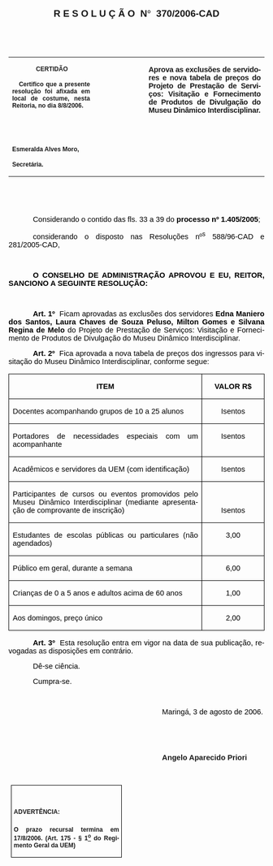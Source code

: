 <body lang=PT-BR link=blue vlink=purple style='tab-interval:35.3pt'>

<div class=Section1>

<p class=MsoNormal align=center style='text-align:center'><b style='mso-bidi-font-weight:
normal'><span style='font-size:14.0pt;mso-bidi-font-size:10.0pt;font-family:
Arial;mso-bidi-font-family:"Times New Roman"'>R E S O L U Ç Ã O<span
style='mso-spacerun:yes'>  </span>N</span></b><b style='mso-bidi-font-weight:
normal'><span style='font-size:14.0pt;mso-bidi-font-size:10.0pt;font-family:
Symbol;mso-ascii-font-family:Arial;mso-hansi-font-family:Arial;mso-char-type:
symbol;mso-symbol-font-family:Symbol'><span style='mso-char-type:symbol;
mso-symbol-font-family:Symbol'>°</span></span></b><b style='mso-bidi-font-weight:
normal'><span style='font-size:14.0pt;mso-bidi-font-size:10.0pt;font-family:
Arial;mso-bidi-font-family:"Times New Roman"'><span style='mso-spacerun:yes'> 
</span>370/2006-CAD<o:p></o:p></span></b></p>

<p class=BodyText21><span style='font-size:10.0pt;font-family:Arial;mso-bidi-font-family:
"Times New Roman"'><o:p>&nbsp;</o:p></span></p>

<p class=BodyText21><span style='font-size:10.0pt;font-family:Arial;mso-bidi-font-family:
"Times New Roman"'><o:p>&nbsp;</o:p></span></p>

<table class=MsoNormalTable border=0 cellspacing=0 cellpadding=0
 style='border-collapse:collapse;mso-padding-alt:0cm 5.4pt 0cm 5.4pt'>
 <tr style='mso-yfti-irow:0;mso-yfti-firstrow:yes;mso-yfti-lastrow:yes'>
  <td width=196 valign=top style='width:147.15pt;padding:0cm 5.4pt 0cm 5.4pt'>
  <p class=MsoNormal align=center style='text-align:center'><b
  style='mso-bidi-font-weight:normal'><span style='font-size:9.0pt;mso-bidi-font-size:
  10.0pt;font-family:Arial;mso-bidi-font-family:"Times New Roman"'><span
  style='mso-spacerun:yes'> </span>CERTIDÃO<o:p></o:p></span></b></p>
  <p class=MsoNormal style='text-align:justify'><b style='mso-bidi-font-weight:
  normal'><span style='font-size:9.0pt;mso-bidi-font-size:10.0pt;font-family:
  Arial;mso-bidi-font-family:"Times New Roman"'><span
  style='mso-spacerun:yes'>   </span>Certifico que a presente resolução foi
  afixada em local de costume, nesta Reitoria, no dia 8/8/2006.<o:p></o:p></span></b></p>
  <p class=MsoNormal><b style='mso-bidi-font-weight:normal'><span
  style='font-size:8.0pt;font-family:Arial;mso-bidi-font-family:"Times New Roman"'><o:p>&nbsp;</o:p></span></b></p>
  <p class=MsoNormal><b style='mso-bidi-font-weight:normal'><span
  style='font-size:8.0pt;font-family:Arial;mso-bidi-font-family:"Times New Roman"'><o:p>&nbsp;</o:p></span></b></p>
  <p class=MsoNormal><b style='mso-bidi-font-weight:normal'><span
  style='font-size:9.0pt;mso-bidi-font-size:10.0pt;font-family:Arial;
  mso-bidi-font-family:"Times New Roman"'>Esmeralda Alves Moro,<o:p></o:p></span></b></p>
  <p class=MsoNormal><b style='mso-bidi-font-weight:normal'><span
  style='font-size:9.0pt;mso-bidi-font-size:10.0pt;font-family:Arial;
  mso-bidi-font-family:"Times New Roman"'>Secretária.<o:p></o:p></span></b></p>
  </td>
  <td width=123 valign=top style='width:92.15pt;padding:0cm 5.4pt 0cm 5.4pt'>
  <p class=MsoNormal style='margin-right:-5.4pt'><span style='font-size:11.0pt;
  mso-bidi-font-size:10.0pt;font-family:Arial;mso-bidi-font-family:"Times New Roman"'><o:p>&nbsp;</o:p></span></p>
  </td>
  <td width=293 valign=top style='width:219.7pt;padding:0cm 5.4pt 0cm 5.4pt'>
  <p class=MsoNormal style='text-align:justify'><b style='mso-bidi-font-weight:
  normal'><span style='font-size:11.0pt;font-family:Arial;mso-bidi-font-family:
  "Times New Roman";letter-spacing:-.2pt'>Aprova as exclusões de servidores e
  nova tabela de preços do Projeto de Prestação de Serviços: Visitação e
  Fornecimento de Produtos de Divulgação do Museu Dinâmico Interdisciplinar.</span></b><b
  style='mso-bidi-font-weight:normal'><span style='font-size:11.0pt;font-family:
  Arial;mso-bidi-font-family:"Times New Roman"'><o:p></o:p></span></b></p>
  </td>
 </tr>
</table>

<p class=BodyText21><span style='font-size:11.0pt;font-family:Arial;mso-bidi-font-family:
"Times New Roman"'><o:p>&nbsp;</o:p></span></p>

<p class=BodyText21><span style='font-size:11.0pt;font-family:Arial;mso-bidi-font-family:
"Times New Roman"'><o:p>&nbsp;</o:p></span></p>

<p class=MsoNormal style='text-align:justify;text-indent:36.0pt;mso-pagination:
none'><span style='font-size:11.0pt;font-family:Arial;color:black'>Considerando
o contido das fls. <st1:metricconverter ProductID="33 a" w:st="on">33 a</st1:metricconverter>
39 do <b style='mso-bidi-font-weight:normal'>processo nº 1.405/2005</b>;<o:p></o:p></span></p>

<p class=MsoNormal style='text-align:justify;text-indent:36.0pt;mso-pagination:
none'><span style='font-size:11.0pt;font-family:Arial;color:black'>considerando
o disposto nas Resoluções nº<sup>s</sup> 588/96-CAD e 281/2005-CAD,<o:p></o:p></span></p>

<p class=MsoNormal style='text-align:justify;text-indent:36.0pt;mso-pagination:
none'><span style='font-size:11.0pt;font-family:Arial;color:black'><o:p>&nbsp;</o:p></span></p>

<p class=MsoNormal style='text-align:justify;text-indent:36.0pt;mso-pagination:
none'><b><span style='font-size:11.0pt;font-family:Arial;color:black'>O
CONSELHO DE ADMINISTRAÇÃO APROVOU E EU, REITOR, SANCIONO A SEGUINTE RESOLUÇÃO:<o:p></o:p></span></b></p>

<p class=MsoNormal style='text-align:justify;mso-pagination:none'><b><span
style='font-size:11.0pt;font-family:Arial;color:black'><o:p>&nbsp;</o:p></span></b></p>

<p class=MsoNormal style='text-align:justify;text-indent:36.0pt;mso-pagination:
none'><b><span style='font-size:11.0pt;font-family:Arial;color:black'>Art.&nbsp;1º&nbsp;&nbsp;</span></b><span
style='font-size:11.0pt;font-family:Arial;color:black;mso-bidi-font-weight:
bold'>F</span><span style='font-size:11.0pt;font-family:Arial;color:black'>icam
aprovadas as exclusões dos servidores <b style='mso-bidi-font-weight:normal'>Edna
Maniero dos Santos, Laura Chaves de Souza Peluso, Milton Gomes e Silvana Regina
de Melo</b> do Projeto de Prestação de Serviços: Visitação e Fornecimento de
Produtos de Divulgação do Museu Dinâmico Interdisciplinar.<o:p></o:p></span></p>

<p class=MsoNormal style='mso-margin-bottom-alt:auto;text-align:justify;
text-indent:36.0pt;mso-pagination:none'><b style='mso-bidi-font-weight:normal'><span
style='font-size:11.0pt;font-family:Arial;color:black'>Art. 2º<span
style='mso-spacerun:yes'>  </span></span></b><span style='font-size:11.0pt;
font-family:Arial;color:black'>Fica aprovada a nova tabela de preços dos
ingressos para visitação do Museu Dinâmico Interdisciplinar, conforme segue:<o:p></o:p></span></p>

<table class=MsoTableGrid border=1 cellspacing=0 cellpadding=0
 style='border-collapse:collapse;border:none;mso-border-alt:solid windowtext .5pt;
 mso-yfti-tbllook:480;mso-padding-alt:0cm 5.4pt 0cm 5.4pt;mso-border-insideh:
 .5pt solid windowtext;mso-border-insidev:.5pt solid windowtext'>
 <tr style='mso-yfti-irow:0;mso-yfti-firstrow:yes'>
  <td width=480 valign=top style='width:359.8pt;border:solid windowtext 1.0pt;
  mso-border-alt:solid windowtext .5pt;padding:0cm 5.4pt 0cm 5.4pt'>
  <p class=MsoNormal align=center style='mso-margin-top-alt:auto;text-align:
  center;mso-pagination:none'><b style='mso-bidi-font-weight:normal'><span
  style='font-size:11.0pt;font-family:Arial;color:black'>ITEM<o:p></o:p></span></b></p>
  </td>
  <td width=134 valign=top style='width:100.85pt;border:solid windowtext 1.0pt;
  border-left:none;mso-border-left-alt:solid windowtext .5pt;mso-border-alt:
  solid windowtext .5pt;padding:0cm 5.4pt 0cm 5.4pt'>
  <p class=MsoNormal align=center style='mso-margin-top-alt:auto;text-align:
  center;mso-pagination:none'><b style='mso-bidi-font-weight:normal'><span
  style='font-size:11.0pt;font-family:Arial;color:black'>VALOR R$<o:p></o:p></span></b></p>
  </td>
 </tr>
 <tr style='mso-yfti-irow:1'>
  <td width=480 valign=top style='width:359.8pt;border:solid windowtext 1.0pt;
  border-top:none;mso-border-top-alt:solid windowtext .5pt;mso-border-alt:solid windowtext .5pt;
  padding:0cm 5.4pt 0cm 5.4pt'>
  <p class=MsoNormal style='mso-margin-top-alt:auto;text-align:justify;
  mso-pagination:none'><span style='font-size:11.0pt;font-family:Arial;
  color:black'>Docentes acompanhando grupos de <st1:metricconverter
  ProductID="10 a" w:st="on">10 a</st1:metricconverter> 25 alunos<o:p></o:p></span></p>
  </td>
  <td width=134 valign=top style='width:100.85pt;border-top:none;border-left:
  none;border-bottom:solid windowtext 1.0pt;border-right:solid windowtext 1.0pt;
  mso-border-top-alt:solid windowtext .5pt;mso-border-left-alt:solid windowtext .5pt;
  mso-border-alt:solid windowtext .5pt;padding:0cm 5.4pt 0cm 5.4pt'>
  <p class=MsoNormal align=center style='mso-margin-top-alt:auto;text-align:
  center;mso-pagination:none'><span style='font-size:11.0pt;font-family:Arial;
  color:black'>Isentos<o:p></o:p></span></p>
  </td>
 </tr>
 <tr style='mso-yfti-irow:2'>
  <td width=480 valign=top style='width:359.8pt;border:solid windowtext 1.0pt;
  border-top:none;mso-border-top-alt:solid windowtext .5pt;mso-border-alt:solid windowtext .5pt;
  padding:0cm 5.4pt 0cm 5.4pt'>
  <p class=MsoNormal style='mso-margin-top-alt:auto;text-align:justify;
  mso-pagination:none'><span style='font-size:11.0pt;font-family:Arial;
  color:black'>Portadores de necessidades especiais com um acompanhante<o:p></o:p></span></p>
  </td>
  <td width=134 valign=top style='width:100.85pt;border-top:none;border-left:
  none;border-bottom:solid windowtext 1.0pt;border-right:solid windowtext 1.0pt;
  mso-border-top-alt:solid windowtext .5pt;mso-border-left-alt:solid windowtext .5pt;
  mso-border-alt:solid windowtext .5pt;padding:0cm 5.4pt 0cm 5.4pt'>
  <p class=MsoNormal align=center style='mso-margin-top-alt:auto;text-align:
  center;mso-pagination:none'><span style='font-size:11.0pt;font-family:Arial;
  color:black'>Isentos<o:p></o:p></span></p>
  </td>
 </tr>
 <tr style='mso-yfti-irow:3'>
  <td width=480 valign=top style='width:359.8pt;border:solid windowtext 1.0pt;
  border-top:none;mso-border-top-alt:solid windowtext .5pt;mso-border-alt:solid windowtext .5pt;
  padding:0cm 5.4pt 0cm 5.4pt'>
  <p class=MsoNormal style='mso-margin-top-alt:auto;text-align:justify;
  mso-pagination:none'><span style='font-size:11.0pt;font-family:Arial;
  color:black'>Acadêmicos e servidores da UEM (com identificação)<o:p></o:p></span></p>
  </td>
  <td width=134 valign=top style='width:100.85pt;border-top:none;border-left:
  none;border-bottom:solid windowtext 1.0pt;border-right:solid windowtext 1.0pt;
  mso-border-top-alt:solid windowtext .5pt;mso-border-left-alt:solid windowtext .5pt;
  mso-border-alt:solid windowtext .5pt;padding:0cm 5.4pt 0cm 5.4pt'>
  <p class=MsoNormal align=center style='mso-margin-top-alt:auto;text-align:
  center;mso-pagination:none'><span style='font-size:11.0pt;font-family:Arial;
  color:black'>Isentos<o:p></o:p></span></p>
  </td>
 </tr>
 <tr style='mso-yfti-irow:4'>
  <td width=480 valign=top style='width:359.8pt;border:solid windowtext 1.0pt;
  border-top:none;mso-border-top-alt:solid windowtext .5pt;mso-border-alt:solid windowtext .5pt;
  padding:0cm 5.4pt 0cm 5.4pt'>
  <p class=MsoNormal style='mso-margin-top-alt:auto;text-align:justify;
  mso-pagination:none'><span style='font-size:11.0pt;font-family:Arial;
  color:black'>Participantes de cursos ou eventos promovidos pelo Museu
  Dinâmico Interdisciplinar (mediante apresentação de comprovante de inscrição)<o:p></o:p></span></p>
  </td>
  <td width=134 valign=top style='width:100.85pt;border-top:none;border-left:
  none;border-bottom:solid windowtext 1.0pt;border-right:solid windowtext 1.0pt;
  mso-border-top-alt:solid windowtext .5pt;mso-border-left-alt:solid windowtext .5pt;
  mso-border-alt:solid windowtext .5pt;padding:0cm 5.4pt 0cm 5.4pt'>
  <p class=MsoNormal style='mso-margin-top-alt:auto;text-align:justify;
  mso-pagination:none'><span style='font-size:11.0pt;font-family:Arial;
  color:black'><o:p>&nbsp;</o:p></span></p>
  <p class=MsoNormal align=center style='mso-margin-top-alt:auto;text-align:
  center;mso-pagination:none'><span style='font-size:11.0pt;font-family:Arial;
  color:black'>Isentos<o:p></o:p></span></p>
  </td>
 </tr>
 <tr style='mso-yfti-irow:5'>
  <td width=480 valign=top style='width:359.8pt;border:solid windowtext 1.0pt;
  border-top:none;mso-border-top-alt:solid windowtext .5pt;mso-border-alt:solid windowtext .5pt;
  padding:0cm 5.4pt 0cm 5.4pt'>
  <p class=MsoNormal style='mso-margin-top-alt:auto;text-align:justify;
  mso-pagination:none'><span style='font-size:11.0pt;font-family:Arial;
  color:black'>Estudantes de escolas públicas ou particulares (não agendados)<o:p></o:p></span></p>
  </td>
  <td width=134 valign=top style='width:100.85pt;border-top:none;border-left:
  none;border-bottom:solid windowtext 1.0pt;border-right:solid windowtext 1.0pt;
  mso-border-top-alt:solid windowtext .5pt;mso-border-left-alt:solid windowtext .5pt;
  mso-border-alt:solid windowtext .5pt;padding:0cm 5.4pt 0cm 5.4pt'>
  <p class=MsoNormal align=center style='mso-margin-top-alt:auto;text-align:
  center;mso-pagination:none'><span style='font-size:11.0pt;font-family:Arial;
  color:black'>3,00<o:p></o:p></span></p>
  </td>
 </tr>
 <tr style='mso-yfti-irow:6'>
  <td width=480 valign=top style='width:359.8pt;border:solid windowtext 1.0pt;
  border-top:none;mso-border-top-alt:solid windowtext .5pt;mso-border-alt:solid windowtext .5pt;
  padding:0cm 5.4pt 0cm 5.4pt'>
  <p class=MsoNormal style='mso-margin-top-alt:auto;text-align:justify;
  mso-pagination:none'><span style='font-size:11.0pt;font-family:Arial;
  color:black'>Público em geral, durante a semana<o:p></o:p></span></p>
  </td>
  <td width=134 valign=top style='width:100.85pt;border-top:none;border-left:
  none;border-bottom:solid windowtext 1.0pt;border-right:solid windowtext 1.0pt;
  mso-border-top-alt:solid windowtext .5pt;mso-border-left-alt:solid windowtext .5pt;
  mso-border-alt:solid windowtext .5pt;padding:0cm 5.4pt 0cm 5.4pt'>
  <p class=MsoNormal align=center style='mso-margin-top-alt:auto;text-align:
  center;mso-pagination:none'><span style='font-size:11.0pt;font-family:Arial;
  color:black'>6,00<o:p></o:p></span></p>
  </td>
 </tr>
 <tr style='mso-yfti-irow:7'>
  <td width=480 valign=top style='width:359.8pt;border:solid windowtext 1.0pt;
  border-top:none;mso-border-top-alt:solid windowtext .5pt;mso-border-alt:solid windowtext .5pt;
  padding:0cm 5.4pt 0cm 5.4pt'>
  <p class=MsoNormal style='mso-margin-top-alt:auto;text-align:justify;
  mso-pagination:none'><span style='font-size:11.0pt;font-family:Arial;
  color:black'>Crianças de <st1:metricconverter ProductID="0 a" w:st="on">0 a</st1:metricconverter>
  5 anos e adultos acima de 60 anos<o:p></o:p></span></p>
  </td>
  <td width=134 valign=top style='width:100.85pt;border-top:none;border-left:
  none;border-bottom:solid windowtext 1.0pt;border-right:solid windowtext 1.0pt;
  mso-border-top-alt:solid windowtext .5pt;mso-border-left-alt:solid windowtext .5pt;
  mso-border-alt:solid windowtext .5pt;padding:0cm 5.4pt 0cm 5.4pt'>
  <p class=MsoNormal align=center style='mso-margin-top-alt:auto;text-align:
  center;mso-pagination:none'><span style='font-size:11.0pt;font-family:Arial;
  color:black'>1,00<o:p></o:p></span></p>
  </td>
 </tr>
 <tr style='mso-yfti-irow:8;mso-yfti-lastrow:yes'>
  <td width=480 valign=top style='width:359.8pt;border:solid windowtext 1.0pt;
  border-top:none;mso-border-top-alt:solid windowtext .5pt;mso-border-alt:solid windowtext .5pt;
  padding:0cm 5.4pt 0cm 5.4pt'>
  <p class=MsoNormal style='mso-margin-top-alt:auto;text-align:justify;
  mso-pagination:none'><span style='font-size:11.0pt;font-family:Arial;
  color:black'>Aos domingos, preço único<o:p></o:p></span></p>
  </td>
  <td width=134 valign=top style='width:100.85pt;border-top:none;border-left:
  none;border-bottom:solid windowtext 1.0pt;border-right:solid windowtext 1.0pt;
  mso-border-top-alt:solid windowtext .5pt;mso-border-left-alt:solid windowtext .5pt;
  mso-border-alt:solid windowtext .5pt;padding:0cm 5.4pt 0cm 5.4pt'>
  <p class=MsoNormal align=center style='mso-margin-top-alt:auto;text-align:
  center;mso-pagination:none'><span style='font-size:11.0pt;font-family:Arial;
  color:black'>2,00<o:p></o:p></span></p>
  </td>
 </tr>
</table>

<p class=MsoNormal style='mso-margin-top-alt:auto;text-align:justify;
text-indent:36.0pt;mso-pagination:none'><b><span style='font-size:11.0pt;
font-family:Arial;color:black'>Art. 3º&nbsp;&nbsp;</span></b><span
style='font-size:11.0pt;font-family:Arial;color:black'>Esta resolução entra em
vigor na data de sua publicação, revogadas as disposições em contrário.<o:p></o:p></span></p>

<p class=MsoNormal style='text-align:justify;text-indent:36.0pt;mso-pagination:
none'><span style='font-size:11.0pt;font-family:Arial;color:black'>Dê-se
ciência.<o:p></o:p></span></p>

<p class=MsoNormal style='text-align:justify;text-indent:36.0pt;mso-pagination:
none'><span style='font-size:11.0pt;font-family:Arial;color:black'>Cumpra-se.<o:p></o:p></span></p>

<p class=MsoNormal style='text-align:justify;mso-pagination:none'><span
style='font-size:11.0pt;font-family:Arial;color:black'><o:p>&nbsp;</o:p></span></p>

<p class=MsoNormal style='text-align:justify;text-indent:8.0cm'><span
style='font-size:11.0pt;font-family:Arial;color:black'>Maringá, 3 de agosto de
2006.<o:p></o:p></span></p>

<p class=MsoNormal style='text-align:justify;text-indent:8.0cm'><b
style='mso-bidi-font-weight:normal'><span style='font-size:11.0pt;font-family:
Arial;mso-bidi-font-family:"Times New Roman"'><o:p>&nbsp;</o:p></span></b></p>

<p class=MsoNormal style='text-align:justify;text-indent:8.0cm'><b
style='mso-bidi-font-weight:normal'><span style='font-size:11.0pt;font-family:
Arial;mso-bidi-font-family:"Times New Roman"'><o:p>&nbsp;</o:p></span></b></p>

<p class=MsoNormal style='text-align:justify;text-indent:8.0cm'><b
style='mso-bidi-font-weight:normal'><span style='font-size:11.0pt;font-family:
Arial;mso-bidi-font-family:"Times New Roman"'>Angelo Aparecido Priori<o:p></o:p></span></b></p>

<p class=MsoNormal style='text-align:justify;text-indent:8.0cm'><b
style='mso-bidi-font-weight:normal'><span style='font-size:11.0pt;font-family:
Arial;mso-bidi-font-family:"Times New Roman"'><o:p>&nbsp;</o:p></span></b></p>

<table class=MsoNormalTable border=1 cellspacing=0 cellpadding=0
 style='margin-left:3.5pt;border-collapse:collapse;border:none;mso-border-alt:
 solid windowtext .5pt;mso-padding-alt:0cm 3.5pt 0cm 3.5pt;mso-border-insideh:
 .5pt solid windowtext;mso-border-insidev:.5pt solid windowtext'>
 <tr style='mso-yfti-irow:0;mso-yfti-firstrow:yes;mso-yfti-lastrow:yes'>
  <td width=207 valign=top style='width:155.6pt;border:solid windowtext 1.0pt;
  mso-border-alt:solid windowtext .5pt;padding:0cm 3.5pt 0cm 3.5pt'>
  <h1><span style='font-size:9.0pt;mso-bidi-font-size:10.0pt;font-family:Arial;
  mso-bidi-font-family:"Times New Roman"'>ADVERTÊNCIA:<o:p></o:p></span></h1>
  <p class=MsoNormal style='text-align:justify'><b style='mso-bidi-font-weight:
  normal'><span style='font-size:9.0pt;mso-bidi-font-size:10.0pt;font-family:
  Arial;mso-bidi-font-family:"Times New Roman"'>O prazo recursal termina em 17/8/2006.
  (Art. 175 - § 1<u><sup>o</sup></u> do Regimento Geral da UEM)</span></b><span
  style='font-size:9.0pt;mso-bidi-font-size:10.0pt;font-family:Arial;
  mso-bidi-font-family:"Times New Roman"'><o:p></o:p></span></p>
  </td>
 </tr>
</table>

<p class=MsoNormal align=center style='text-align:center'><o:p>&nbsp;</o:p></p>

</div>

</body>
